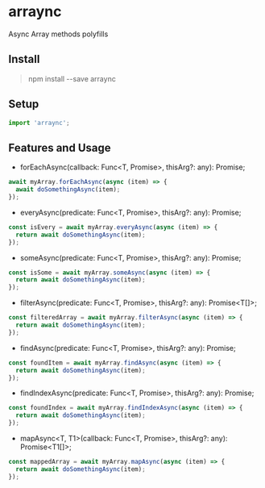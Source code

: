 # arraync

Async Array methods polyfills

## Install
> npm install --save arraync

## Setup
```javascript
import 'arraync';
```

## Features and Usage
- forEachAsync<T>(callback: Func<T, Promise<any>>, thisArg?: any): Promise<void>;
```javascript
await myArray.forEachAsync(async (item) => {
  await doSomethingAsync(item); 
});
```

- everyAsync<T>(predicate: Func<T, Promise<boolean>>, thisArg?: any): Promise<boolean>;
```javascript
const isEvery = await myArray.everyAsync(async (item) => {
  return await doSomethingAsync(item); 
});
```

- someAsync<T>(predicate: Func<T, Promise<boolean>>, thisArg?: any): Promise<boolean>;
```javascript
const isSome = await myArray.someAsync(async (item) => {
  return await doSomethingAsync(item); 
});
```

- filterAsync<T>(predicate: Func<T, Promise<boolean>>, thisArg?: any): Promise<T[]>;
```javascript
const filteredArray = await myArray.filterAsync(async (item) => {
  return await doSomethingAsync(item); 
});
```

- findAsync<T>(predicate: Func<T, Promise<boolean>>, thisArg?: any): Promise<T>;
```javascript
const foundItem = await myArray.findAsync(async (item) => {
  return await doSomethingAsync(item); 
});
```

- findIndexAsync<T>(predicate: Func<T, Promise<boolean>>, thisArg?: any): Promise<number>;
```javascript
const foundIndex = await myArray.findIndexAsync(async (item) => {
  return await doSomethingAsync(item); 
});
```

- mapAsync<T, T1>(callback: Func<T, Promise<T1>>, thisArg?: any): Promise<T1[]>;
```javascript
const mappedArray = await myArray.mapAsync(async (item) => {
  return await doSomethingAsync(item); 
});
